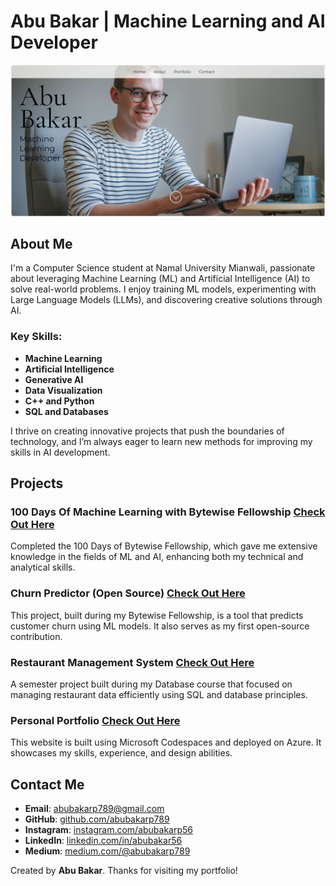 # Abu Bakar | Machine Learning and AI Developer

![Profile Image](src/images/Portfolio.PNG)

## About Me
I'm a Computer Science student at Namal University Mianwali, passionate about leveraging Machine Learning (ML) and Artificial Intelligence (AI) to solve real-world problems. I enjoy training ML models, experimenting with Large Language Models (LLMs), and discovering creative solutions through AI.

### Key Skills:
- **Machine Learning**  
- **Artificial Intelligence**
- **Generative AI**
- **Data Visualization**
- **C++ and Python**
- **SQL and Databases**

I thrive on creating innovative projects that push the boundaries of technology, and I’m always eager to learn new methods for improving my skills in AI development.

## Projects

### 100 Days Of Machine Learning with Bytewise Fellowship [Check Out Here](https://github.com/abubakarp789/100DaysOfBytewiseFellowship)
Completed the 100 Days of Bytewise Fellowship, which gave me extensive knowledge in the fields of ML and AI, enhancing both my technical and analytical skills.

### Churn Predictor (Open Source) [Check Out Here](https://github.com/abubakarp789/Churn_Predictor)
This project, built during my Bytewise Fellowship, is a tool that predicts customer churn using ML models. It also serves as my first open-source contribution.

### Restaurant Management System [Check Out Here](https://github.com/abubakarp789/Restaurant-Management-System)
A semester project built during my Database course that focused on managing restaurant data efficiently using SQL and database principles.

### Personal Portfolio [Check Out Here](https://green-hill-0ee454400.5.azurestaticapps.net/)
This website is built using Microsoft Codespaces and deployed on Azure. It showcases my skills, experience, and design abilities.

## Contact Me

- **Email**: [abubakarp789@gmail.com](mailto:abubakarp789@gmail.com)
- **GitHub**: [github.com/abubakarp789](https://github.com/abubakarp789)
- **Instagram**: [instagram.com/abubakarp56](https://instagram.com/abubakarp56)
- **LinkedIn**: [linkedin.com/in/abubakar56](https://linkedin.com/in/abubakar56)
- **Medium**: [medium.com/@abubakarp789](https://medium.com/@abubakarp789)

Created by **Abu Bakar**. Thanks for visiting my portfolio!
